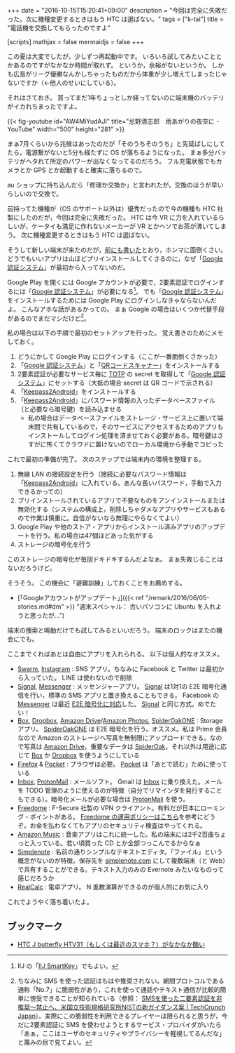 +++
date = "2016-10-15T15:20:41+09:00"
description = "今回は完全に失敗だった。次に機種変更するときはもう HTC は選ばない。"
tags = ["k-tai"]
title = "電話機を交換してもらったのですよ"

[scripts]
  mathjax = false
  mermaidjs = false
+++

この夏は大変でしたが，少しずつ再起動中です。
いろいろ試してみたいこととかあるのですがなかなか時間が取れず。
というか，余裕がないというか。
しかも広島がリーグ優勝なんかしちゃったものだから体重が少し増えてしまったじゃないですか（←他人のせいにしている）。

それはさておき。
買ってまだ1年ちょっとしか経ってないのに端末機のバッテリがイカれちまったですよ。

{{< fig-youtube id="AW4MiYudAJI" title="忌野清志郎　雨あがりの夜空に - YouTube" width="500" height="281" >}}

まぁ7月くらいから兆候はあったのだが「そのうちそのうち」と先延ばしにしてたら，電源繋がないと5分も経たずに OS が落ちるようになった。
まぁ多分バッテリがヘタれて所定のパワーが出なくなってるのだろう。
フル充電状態でもカメラとか GPS とか起動すると確実に落ちるので。

au ショップに持ち込んだら「修理か交換か」と言われたが，交換のほうが早いらしいので交換で。

前持ってた機種が（OS のサポート以外は）優秀だったので今の機種も HTC 社製にしたのだが，今回は完全に失敗だった。
HTC は今 VR に力を入れているらしいが，ケータイも満足に作れないメーカーが VR とかヘソでお茶が沸いてしまう。
次に機種変更するときはもう HTC は選ばない。

そうして新しい端末が来たのだが，[前にも書いた](https://baldanders.info/blog/000852/ "HTC J butterfly HTV31（もしくは最近のスマホ？）がなかなか酷い")とおり，ホンマに面倒くさい。
どうでもいいアプリは山ほどプリインストールしてくさるのに，なぜ「[Google 認証システム]」が最初から入ってないのだ。

Google Play を開くには Google アカウントが必要で，2要素認証でログインするには「[Google 認証システム]」が必要になる[^iij]。
でも「[Google 認証システム]」をインストールするためには Google Play にログインしなきゃならないんだよ。
こんなアホな話があるかっての。
まぁ Google の場合はいくつか代替手段があるのでまだマシだけど[^sms]。

[^iij]: IIJ の「[IIJ SmartKey](https://play.google.com/store/apps/details?id=jp.ad.iij.smartkey2)」でもよい。
[^sms]: ちなみに SMS を使った認証はもはや推奨されない。網間プロトコルである通称「No.7」に脆弱性があり，これを使って通話やテキスト通信が比較的簡単に傍受できることが知られている（参照： [SMSを使った二要素認証を非推奨〜禁止へ、米国立技術規格研究所NISTの新ガイダンス案 | TechCrunch Japan](http://jp.techcrunch.com/2016/07/26/20160725nist-declares-the-age-of-sms-based-2-factor-authentication-over/)）。実際にこの脆弱性を利用できるプレイヤーは限られると思うが，今だに2要素認証に SMS を使わせようとするサービス・プロバイダがいたら「あぁ，ここはユーザのセキュリティやプライバシーを軽視してるんだな」と蔑みの目で見てよい。

私の場合は以下の手順で最初のセットアップを行った。
覚え書きのためにメモしておく。

1. どうにかして Google Play にログインする（ここが一番面倒くさかった）
1. 「[Google 認証システム]」と「[QRコードスキャナー](https://play.google.com/store/apps/details?id=com.google.zxing.client.android)」をインストールする
1. 2要素認証が必要なサービス毎に [TOTP] の secret を取得して「[Google 認証システム]」にセットする（大抵の場合 secret は QR コードで示される）
1. 「[Keepass2Android]」をインストールする
1. 「[Keepass2Android]」にパスワード情報の入ったデータベースファイル（と必要なら暗号鍵）を読み込ませる
    - 私の場合はデータベースファイルをストレージ・サービス上に置いて端末間で共有しているので，そのサービスにアクセスするためのアプリもインストールしてログイン処理を済ませておく必要がある。暗号鍵はさすがに怖くてクラウドに置けないのでローカル環境から手動でコピった

これで最初の準備が完了。
次のステップでは端末内の環境を整理する。

1. 無線 LAN の接続設定を行う（接続に必要なパスワード情報は「[Keepass2Android]」に入れている。あんな長いパスワード，手動で入力できるかっての）
1. プリインストールされているアプリで不要なものをアンインストールまたは無効化する（システムの構成上，削除しちゃダメなアプリやサービスもあるので作業は慎重に。自信がないなら無理にやらなくてよい）
1. Google Play や他のストア・アプリからインストール済みアプリのアップデートを行う。私の場合は47個ほどあった気がする
1. ストレージの暗号化を行う

このストレージの暗号化が毎回ドキドキするんだよなぁ。
まぁ失敗じることはないだろうけど。

そうそう。
この機会に「避難訓練」しておくことをお薦めする。

- [「Googleアカウントがアップデート」]({{< ref "/remark/2016/06/05-stories.md#dm" >}} "週末スペシャル： 古いパソコンに Ubuntu を入れようと思ったが...")

端末の捜索と鳴動だけでも試してみるといいだろう。
端末のロックはまたの機会にでも。

ここまでくればあとは自由にアプリを入れられる。
以下は個人的なオススメ。

- [Swarm](https://play.google.com/store/apps/details?id=com.foursquare.robin), [Instagram](https://play.google.com/store/apps/details?id=com.instagram.android) : SNS アプリ。ちなみに Facebook と Twitter は最初から入っていた。 LINE は使わないので削除
- [Signal], [Messenger] : メッセンジャーアプリ。 [Signal] は1対1の E2E 暗号化通信を行い，標準の SMS アプリと置き換えることもできる。 Facebook の [Messenger] は最近 [E2E 暗号化に対応](http://japanese.engadget.com/2016/10/05/facebook-messenger/ "Facebook Messengerの暗号化機能、全ユーザーで利用可能に。チャット開始時に「秘密のスレッド」を指定 - Engadget Japanese")した。 [Signal] と同じ方式。めでたい！
- [Box](https://play.google.com/store/apps/details?id=com.box.android), [Dropbox](https://play.google.com/store/apps/details?id=com.dropbox.android), [Amazon Drive](https://play.google.com/store/apps/details?id=com.amazon.drive)/[Amazon Photos](https://play.google.com/store/apps/details?id=com.amazon.clouddrive.photos),  [SpiderOakONE](https://play.google.com/store/apps/details?id=com.spideroak.android) : Storage アプリ。 [SpiderOakONE](https://play.google.com/store/apps/details?id=com.spideroak.android) は E2E 暗号化を行う。オススメ。私は Prime 会員なので Amazon のストレージへ写真を無制限にアップロードできる。なので写真は [Amazon Drive](https://www.amazon.co.jp/clouddrive/)，重要なデータは [SpiderOak](https://spideroak.com/)，それ以外は用途に応じて [Box](https://www.box.com/) か [Dropbox](https://www.dropbox.com/) を使うようにしている
- [Firefox](https://play.google.com/store/apps/details?id=org.mozilla.firefox) & [Pocket](https://play.google.com/store/apps/details?id=com.ideashower.readitlater.pro) : ブラウザは必要。 [Pocket](https://play.google.com/store/apps/details?id=com.ideashower.readitlater.pro) は「あとで読む」ために使っている
- [Inbox](https://play.google.com/store/apps/details?id=com.google.android.apps.inbox), [ProtonMail](https://play.google.com/store/apps/details?id=ch.protonmail.android) : メールソフト。 Gmail は [Inbox](https://www.google.co.jp/inbox/) に乗り換えた。メールを TODO 管理のように使えるのが特徴（自分でリマインダを発行することもできる）。暗号化メールが必要な場合は [ProtonMail](https://protonmail.com/ "Secure email: ProtonMail is free encrypted email.") を使う。
- [Freedome](https://play.google.com/store/apps/details?id=com.fsecure.freedome.vpn.security.privacy.android) : F-Secure 社製の VPN クライアント。有料だが日本にローミング・ポイントがある。 [Freedome の運用ポリシーはこちら](http://blog.f-secure.jp/archives/50745430.html "エフセキュアブログ : プライバシーに対するFreedomeのアプローチ")を参考にどうぞ。お金を払わなくてもアプリのセキュリティ検査はやってくれる。
- [Amazon Music](https://play.google.com/store/apps/details?id=com.amazon.mp3) : 音楽アプリはこれに統一した。私の端末には2千2百曲ちょっと入っている。若い頃買った CD とか全部つっこんでるからなぁ
- [Simplenote](https://play.google.com/store/apps/details?id=com.automattic.simplenote) : 名前の通りシンプルなテキストエディタ。「ファイル」という概念がないのが特徴。保存先を [simplenote.com](https://simplenote.com/) にして複数端末（と Web）で共有することができる。テキスト入力のみの Evernote みたいなものって感じだろうか
- [RealCalc](https://play.google.com/store/apps/details?id=uk.co.nickfines.RealCalc) : 電卓アプリ。 N 進数演算ができるのが個人的にお気に入り

これでようやく落ち着いたよ。

## ブックマーク

- [HTC J butterfly HTV31（もしくは最近のスマホ？）がなかなか酷い](https://baldanders.info/blog/000852/)

[Google 認証システム]: https://play.google.com/store/apps/details?id=com.google.android.apps.authenticator2
[TOTP]: https://tools.ietf.org/html/rfc6238 "RFC 6238 - TOTP: Time-based One-time Password Algorithm"
[Keepass2Android]: https://play.google.com/store/apps/details?id=keepass2android.keepass2android "Keepass2Android Password Safe"
[Signal]: https://play.google.com/store/apps/details?id=org.thoughtcrime.securesms "Signal Private Messenger"
[Messenger]: https://play.google.com/store/apps/details?id=com.facebook.orca "Messenger"

